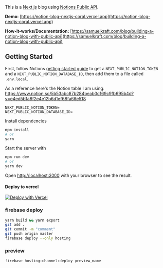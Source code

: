 This is a [Next.js](https://nextjs.org/) blog using [Notions Public API](https://developers.notion.com).

__Demo:__ [https://notion-blog-nextjs-coral.vercel.app](https://notion-blog-nextjs-coral.vercel.app)

__How-it-works/Documentation:__ [https://samuelkraft.com/blog/building-a-notion-blog-with-public-api](https://samuelkraft.com/blog/building-a-notion-blog-with-public-api)

## Getting Started

First, follow Notions [getting started guide](https://developers.notion.com/docs/getting-started) to get a `NEXT_PUBLIC_NOTION_TOKEN` and a `NEXT_PUBLIC_NOTION_DATABASE_ID`, then add them to a file called `.env.local`.

As a reference here's the Notion table I am using: https://www.notion.so/5b53abc87b284beab0c169c9fb695b4d?v=e4ed5b1a8f2e4e12b6d1ef68fa66e518

```
NEXT_PUBLIC_NOTION_TOKEN=
NEXT_PUBLIC_NOTION_DATABASE_ID=
```

Install dependencies

```bash
npm install
# or
yarn
```

Start the server with

```bash
npm run dev
# or
yarn dev
```

Open [http://localhost:3000](http://localhost:3000) with your browser to see the result.

#### Deploy to vercel

[![Deploy with Vercel](https://vercel.com/button)](https://vercel.com/new/git/external?repository-url=https%3A%2F%2Fgithub.com%2Fsamuelkraft%2Fnotion-blog-nextjs&env=NEXT_PUBLIC_NOTION_TOKEN,NEXT_PUBLIC_NOTION_DATABASE_ID&envDescription=Please%20add%20NEXT_PUBLIC_NOTION_TOKEN%20and%20NEXT_PUBLIC_NOTION_DATABASE_ID%20that%20is%20required%20to%20connect%20the%20blog%20to%20your%20notion%20account.&envLink=https%3A%2F%2Fdevelopers.notion.com%2Fdocs%2Fgetting-started&project-name=notion-blog-nextjs&repo-name=notion-blog-nextjs&demo-title=Notion%20Blog%20Next%20JS&demo-description=%20This%20is%20a%20Next.js%20blog%20using%20Notions%20Public%20API.&demo-url=notion-blog-nextjs-coral.vercel.app)


### firebase deploy

```bash
yarn build && yarn export
git add .
git commit -m "comment"
git push origin master
firebase deploy --only hosting
```


### preview
```bash
firebase hosting:channel:deploy preview_name
```